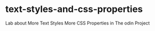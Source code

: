 # text-styles-and-css-properties
Lab about More Text Styles More CSS Properties in The odin Project

